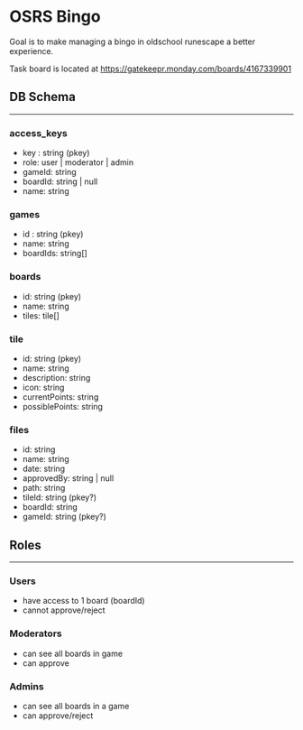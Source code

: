 # OSRS Bingo

Goal is to make managing a bingo in oldschool runescape a better experience.

Task board is located at https://gatekeepr.monday.com/boards/4167339901

## DB Schema

---

### access_keys

- key : string (pkey)
- role: user | moderator | admin
- gameId: string
- boardId: string | null
- name: string

### games

- id : string (pkey)
- name: string
- boardIds: string[]

### boards

- id: string (pkey)
- name: string
- tiles: tile[]

### tile

- id: string (pkey)
- name: string
- description: string
- icon: string
- currentPoints: string
- possiblePoints: string

### files

- id: string
- name: string
- date: string
- approvedBy: string | null
- path: string
- tileId: string (pkey?)
- boardId: string
- gameId: string (pkey?)

## Roles

---

### Users

- have access to 1 board (boardId)
- cannot approve/reject

### Moderators

- can see all boards in game
- can approve

### Admins

- can see all boards in a game
- can approve/reject
